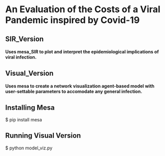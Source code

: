 # An Evaluation of the Costs of a Viral Pandemic inspired by Covid-19 

## SIR_Version
#### Uses mesa_SIR to plot and interpret the epidemiological implications of viral infection.

## Visual_Version
#### Uses mesa to create a network visualization agent-based model with user-settable parameters to accomodate any general infection.

## Installing Mesa
  $ pip install mesa

## Running Visual Version
  $ python model_viz.py
